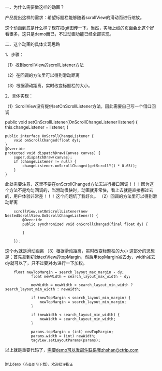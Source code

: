 一、为什么需要做这样的动画？

产品提出这样的需求：希望标题栏能够随着scrollView的滑动而进行缩放。

这个动画到底是什么样？现在把gif图传一下。当然，实际上线的页面会比这个好看很多，这只是demo而已，不过动画功能已经全部实现。



二、这个动画的具体实现思路

1、步骤：

（1）找到scrollView的scrollListener方法

（2）在回调的方法里可以得到滑动距离

（3）根据滑动距离，实时改变标题栏的大小。

2、具体实现：

（1）ScrollView没有提供setOnScrollListener方法，因此需要自己写一个借口回调

public void setOnScrollListener(OnScrollChangeListener listener) {
        this.changeListener = listener;
    }

    public interface OnScrollChangeListener {
        void onScrollChanged(float dy);
    }
    @Override
    protected void dispatchDraw(Canvas canvas) {
        super.dispatchDraw(canvas);
        if (changeListener != null) {
            changeListener.onScrollChanged(getScrollY() * 0.65f);
        }
    }
此处需要注意，这里不要在onScrollChanged方法去进行接口回调！！！因为这个方法不是均匀回调的，当滑动很快时，动画就非常快，看上去就是直接挪过去的，用户体验非常差！！！这个问题坑了我好久。
（2）回调的方法里可以得到滑动距离

        scrollView.setOnScrollListener(new NestedScrollView.OnScrollChangeListener() {
            @Override
            public synchronized void onScrollChanged(final float dy) {

            }

        });
这个dy就是滑动距离
（3）根据滑动距离，实时改变标题栏的大小
这部分的思想是：首先拿到初始textView的topMargin，然后用topMargin减去dy，width减去dy就可以了，只不过要对dy进行一下加权。

		float newTopMargin = search_layout_max_margin - dy;
                float newWidth = search_layout_max_width - dy;

                newWidth = newWidth < search_layout_min_width ? search_layout_min_width : newWidth;

                if (newTopMargin < search_layout_min_margin) {
                    newTopMargin = search_layout_min_margin;
                }

                if (newWidth < search_layout_min_width) {
                    newWidth = search_layout_min_width;
                }

                params.topMargin = (int) newTopMargin;
                params.width = (int) newWidth;
                tagView.setLayoutParams(params);

以上就是重要代码了，需要demo可以发邮件联系我zhshan@ctrip.com
~~~~~~~~~~~~~~~~~~~

附上demo（点击即可下载），欢迎批评指正
